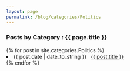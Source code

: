 ```yaml
---
layout: page
permalink: /blog/categories/Politics
---
```

 
<h3> Posts by Category : {{ page.title }} </h3>

<div class="card">
{% for post in site.categories.Politics %}
 <li class="category-posts"><span>{{ post.date | date_to_string }}</span> &nbsp; <a href="{{ post.url }}">{{ post.title }}</a></li>
{% endfor %}
</div>